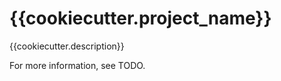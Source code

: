 {{cookiecutter.project_name}}
==============================

{{cookiecutter.description}}

For more information, see TODO.
